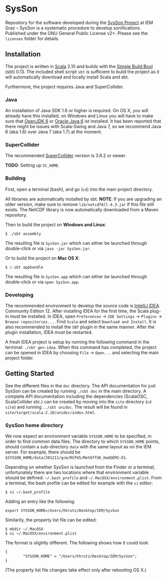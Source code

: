 # SysSon

Repository for the software developed during the [SysSon Project](http://sysson.kug.ac.at/) at IEM Graz &ndash; SysSon is a systematic procedure to develop sonifications. Published under the GNU General Public License v2+. Please see the `licenses` folder for details.

## Installation

The project is written in [Scala](http://www.scala-lang.org/) 2.10 and builds with the [Simple Build Bool](http://www.scala-sbt.org/) (sbt) 0.13. The included shell script `sbt` is sufficient to build the project as it will automatically download and locally install Scala and sbt.

Furthermore, the project requires Java and SuperCollider.

### Java

An installation of Java SDK 1.6 or higher is required. On OS X, you will already have this installed, on Windows and Linux you will have to make sure that [OpenJDK 6](http://openjdk.java.net/install/index.html) or [Oracle Java 6](http://www.oracle.com/technetwork/java/javase/downloads/index.html) ist installed. It has been reported that there might be issues with Scala-Swing and Java 7, so we recommend Java 6 (aka 1.6) over Java 7 (aka 1.7) at the moment.

### SuperCollider

The recommended [SuperCollider](http://supercollider.sourceforge.net/) version is 3.6.2 or newer.

__TODO__: Setting up `SC_HOME`.

### Building

First, open a terminal (bash), and go (`cd`) into the main project directory.

All libraries are automatically installed by sbt. __NOTE__: If you are upgrading an older version, make sure to remove `lib/netcdfAll-4.3.jar` if this file still exists. The NetCDF library is now automatically downloaded from a Maven repository.

Then to build the project on __Windows and Linux__:

    $ ./sbt assembly

The resulting file is `SysSon.jar` which can either be launched through double-click or via `java -jar SysSon.jar`.

Or to build the project on __Mac OS X__:

    $ /.sbt appbundle

The resulting file is `SysSon.app` which can either be launched through double-click or via `open SysSon.app`.

### Developing

The recommended environment to develop the source code is [IntelliJ IDEA](http://www.jetbrains.com/idea/download/) Community Edition 12. After installing IDEA for the first time, the Scala plug-in must be installed. In IDEA, open `Preferences` -> `IDE Settings` -> `Plugins` -> `Browse repositories...`. Find `Scala` and select `Download and Install`. It is also recommended to install the `SBT` plugin in the same manner. After the plugin installation, IDEA must be restarted.

A fresh IDEA project is setup by running the following command in the terminal: `./sbt gen-idea`. When this command has completed, the project can be opened in IDEA by choosing `File` -> `Open...` and selecting the main project folder.

## Getting Started

See the different files in the `doc` directory. The API documentation for just SysSon can be created by running `./sbt doc` in the main directory. A complete API documentation including the dependencies (ScalaOSC, ScalaCollider etc.) can be created by moving into the `site` directory (`cd site`) and running `../sbt unidoc`. The result will be found in `site/target/scala-2.10/unidoc/index.html`.

### SysSon home directory

We now expect an environment variable `SYSSON_HOME` to be specified, in order to find common data files. The directory to which `SYSSON_HOME` points, should contain a sub-directory `data` with the same layout as on the IEM server. For example, there should be `$SYSSON_HOME/data/201211/gcm/RCP45/MetOffUK_HadGEM2-ES`.

Depending on whether SysSon is launched from the Finder or a terminal, unfortunately there are two locations where that environment variable should be defined: `~/.bash_profile` and `~/.MacOSX/environment.plist`. From a terminal, the bash profile can be edited for example with the `vi` editor:

    $ vi ~/.bash_profile

Adding an entry like the following:

    export SYSSON_HOME=/Users/hhrutz/Desktop/IEM/SysSon

Similarily, the property list file can be edited:

    $ mkdir ~/.MacOSX
    $ vi ~/.MacOSX/environment.plist

The format is slightly different. The following shows how it could look:

    {
            "SYSSON_HOME" = "/Users/hhrutz/Desktop/IEM/SysSon";
    }

(The property list file changes take effect only after rebooting OS X.)
